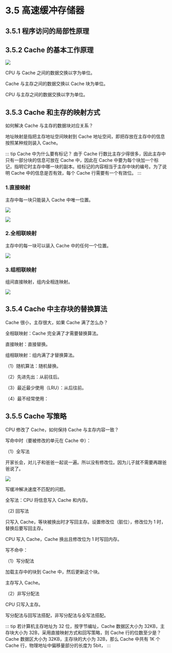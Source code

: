 # 3.5 高速缓冲存储器

## 3.5.1 程序访问的局部性原理

## 3.5.2 Cache 的基本工作原理

![](https://csnotes.oss-cn-beijing.aliyuncs.com/photos/Cache.png)

CPU 与 Cache 之间的数据交换以字为单位。

Cache 与主存之间的数据交换以 Cache 块为单位。

CPU 与主存之间的数据交换以字为单位。

## 3.5.3 Cache 和主存的映射方式

如何解决 Cache 与主存的数据块对应关系？

地址映射是指把主存地址空间映射到 Cache 地址空间，即把存放在主存中的信息按照某种规则装入 Cache。

::: tip Cache 中为什么要有标记？
由于 Cache 行数比主存少得很多，因此主存中只有一部分块的信息可放在 Cache 中，因此在 Cache 中要为每个块加一个标记，指明它时主存中哪一块的副本。给标记的内容相当于主存中块的编号。为了说明 Cache 中的信息是否有效，每个 Cache 行需要有一个有效位。
:::

### 1.直接映射

主存中每一块只能装入 Cache 中唯一位置。

![](https://csnotes.oss-cn-beijing.aliyuncs.com/photos/%E7%9B%B4%E6%8E%A5%E6%98%A0%E5%B0%84.png)

![](https://csnotes.oss-cn-beijing.aliyuncs.com/photos/CPU%E8%AE%BF%E5%AD%98%E8%BF%87%E7%A8%8B.png)

### 2.全相联映射

主存中的每一块可以装入 Cache 中的任何一个位置。

![](https://csnotes.oss-cn-beijing.aliyuncs.com/photos/%E5%85%A8%E7%9B%B8%E8%81%94%E6%98%A0%E5%B0%84.png)

### 3.组相联映射

组间直接映射，组内全相连映射。

![](https://csnotes.oss-cn-beijing.aliyuncs.com/photos/%E7%BB%84%E7%9B%B8%E8%81%94%E6%98%A0%E5%B0%84.png)

## 3.5.4 Cache 中主存块的替换算法

Cache 很小，主存很大，如果 Cache 满了怎么办？

全相联映射：Cache 完全满了才需要替换算法。

直接映射：直接替换。

组相联映射：组内满了才替换算法。

（1）随机算法：随机替换。

（2）先进先出：从前往后。

（3）最近最少使用（LRU）：从后往前。

（4）最不经常使用：

## 3.5.5 Cache 写策略

CPU 修改了 Cache，如何保持 Cache 与主存内容一致？

写命中时（要被修改的单元在 Cache 中）：

（1）全写法

开家长会，对儿子和爸爸一起说一遍。所以没有修改位。因为儿子就不需要再跟爸爸说了。

![](https://csnotes.oss-cn-beijing.aliyuncs.com/photos/%E5%85%A8%E5%86%99%E6%B3%95.png)

写缓冲解决速度不匹配的问题。

全写法：CPU 将信息写入 Cache 和内存。

（2) 回写法

只写入 Cache，等块被换出时才写回主存。设置修改位（脏位），修改位为 1 时，替换后要写回主存。

CPU 写入 Cache，Cache 换出且修改位为 1 时写回内存。

写不命中：

（1）写分配法

加载主存中的块到 Cache 中，然后更新这个块。

主存写入 Cache。

（2）非写分配法

CPU 只写入主存。

写分配法与回写法搭配，非写分配法与全写法搭配。

::: tip 若计算机主存地址为 32 位，按字节编址，Cache 数据区大小为 32KB，主存块大小为 32B，采用直接映射方式和回写策略，则 Cache 行的位数至少是？
Cache 数据区大小为 32KB，主存块的大小为 32B，那么 Cache 中共有 1K 个 Cache 行，物理地址中偏移量部分的长度为 5bit，
:::

